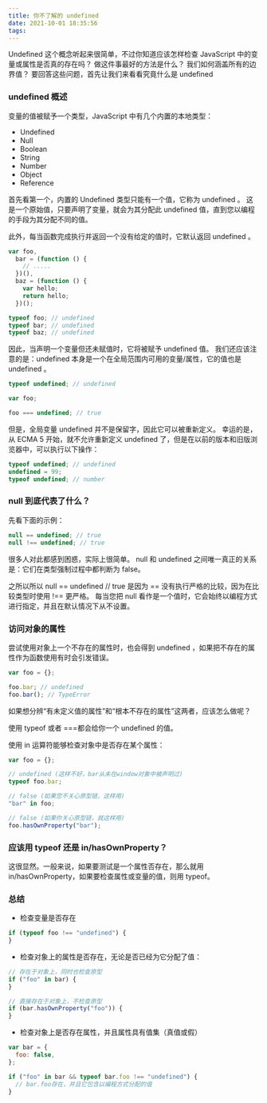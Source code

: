 ```yaml
---
title: 你不了解的 undefined
date: 2021-10-01 18:35:56
tags:
---
```


Undefined 这个概念听起来很简单，不过你知道应该怎样检查 JavaScript 中的变量或属性是否真的存在吗？ 做这件事最好的方法是什么？ 我们如何涵盖所有的边界值？ 要回答这些问题，首先让我们来看看究竟什么是 undefined

### undefined 概述

变量的值被赋予一个类型，JavaScript 中有几个内置的本地类型：

- Undefined
- Null
- Boolean
- String
- Number
- Object
- Reference

首先看第一个，内置的 Undefined 类型只能有一个值，它称为 undefined 。 这是一个原始值，只要声明了变量，就会为其分配此 undefined 值，直到您以编程的手段为其分配不同的值。

此外，每当函数完成执行并返回一个没有给定的值时，它默认返回 undefined 。

```javascript
var foo,
  bar = (function () {
    // .....
  })(),
  baz = (function () {
    var hello;
    return hello;
  })();

typeof foo; // undefined
typeof bar; // undefined
typeof baz; // undefined
```

因此，当声明一个变量但还未赋值时，它将被赋予 undefined 值。 我们还应该注意的是：undefined 本身是一个在全局范围内可用的变量/属性，它的值也是 undefined 。

```javascript
typeof undefined; // undefined

var foo;

foo === undefined; // true
```

但是，全局变量 undefined 并不是保留字，因此它可以被重新定义。 幸运的是，从 ECMA 5 开始，就不允许重新定义 undefined 了，但是在以前的版本和旧版浏览器中，可以执行以下操作：

```javascript
typeof undefined; // undefined
undefined = 99;
typeof undefined; // number
```

### null 到底代表了什么？

先看下面的示例：

```javascript
null == undefined; // true
null !== undefined; // true
```

很多人对此都感到困惑，实际上很简单。 null 和 undefined 之间唯一真正的关系是：它们在类型强制过程中都判断为 false。

之所以所以 null == undefined // true 是因为 == 没有执行严格的比较，因为在比较类型时使用 !== 更严格。 每当您把 null 看作是一个值时，它会始终以编程方式进行指定，并且在默认情况下从不设置。

### 访问对象的属性

尝试使用对象上一个不存在的属性时，也会得到 undefined ，如果把不存在的属性作为函数使用有时会引发错误。

```javascript
var foo = {};

foo.bar; // undefined
foo.bar(); // TypeError
```

如果想分辨“有未定义值的属性”和“根本不存在的属性”这两者，应该怎么做呢？

使用 typeof 或者 ===都会给你一个 undefined 的值。

使用 in 运算符能够检查对象中是否存在某个属性：

```javascript
var foo = {};

// undefined (这样不好，bar从未在window对象中被声明过)
typeof foo.bar;

// false (如果您不关心原型链，这样用)
"bar" in foo;

// false (如果你关心原型链，就这样用)
foo.hasOwnProperty("bar");
```

### 应该用 typeof 还是 in/hasOwnProperty？

这很显然。一般来说，如果要测试是一个属性否存在，那么就用 in/hasOwnProperty，如果要检查属性或变量的值，则用 typeof。

### 总结

- 检查变量是否存在

```javascript
if (typeof foo !== "undefined") {
}
```

- 检查对象上的属性是否存在，无论是否已经为它分配了值：

```javascript
// 存在于对象上，同时也检查原型
if ("foo" in bar) {
}

// 直接存在于对象上，不检查原型
if (bar.hasOwnProperty("foo")) {
}
```

- 检查对象上是否存在属性，并且属性具有值集（真值或假）

```javascript
var bar = {
  foo: false,
};

if ("foo" in bar && typeof bar.foo !== "undefined") {
  // bar.foo存在，并且它包含以编程方式分配的值
}
```
